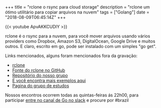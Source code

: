 +++
title = "rclone o rsync para cloud storage"
description = "rclone um ótimo utilitário para copiar arquivos na nuvem"
tags = ["Golang"]
date = "2018-08-09T06:45:14Z"
+++

{{< youtube ApvAKKCUDlY >}}

rclone é o rsync para a nuvem, para você mover arquivos usando vários providers como Dropbox, Amazon S3, DigitalOcean, Google Drive e muitos outros. E claro, escrito em go, pode ser instalado com um simples "go get".

Links mencionados, alguns foram mencionados fora da gravação:

- [rclone](https://rclone.org)
- [Fonte do rclone no GitHub](https://github.com/ncw/rclone)
- [Repositório do nosso grupo](https://github.com/go-br/estudos)
- [E você encontra mais exemplos aqui](https://github.com/go-br)
- [Pagina do grupo de estudos](https://gopher.pro.br)

Nossos encontros ocorrem todas as quintas-feiras ás 22h00, para participar [entre no canal de Go no slack](https://invite.slack.golangbridge.org/) e procure por #brazil